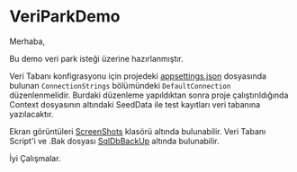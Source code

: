 # VeriParkDemo

Merhaba,

Bu demo veri park isteği üzerine hazırlanmıştır.

Veri Tabanı konfigrasyonu için projedeki [appsettings.json](/VeriParkDemo/appsettings.json) dosyasında bulunan `ConnectionStrings` bölümündeki `DefaultConnection` düzenlenmelidir.
Burdaki düzenleme yapıldıktan sonra proje çalıştırıldığında Context dosyasının altındaki SeedData ile test kayıtları veri tabanına yazılacaktır.


Ekran görüntüleri [ScreenShots](/VeriParkDemo/ScreenShots) klasörü altında bulunabilir.
Veri Tabanı Script'i ve .Bak dosyası [SqlDbBackUp](/VeriParkDemo/SqlDbBackUp) altında bulunabilir.

İyi Çalışmalar.
